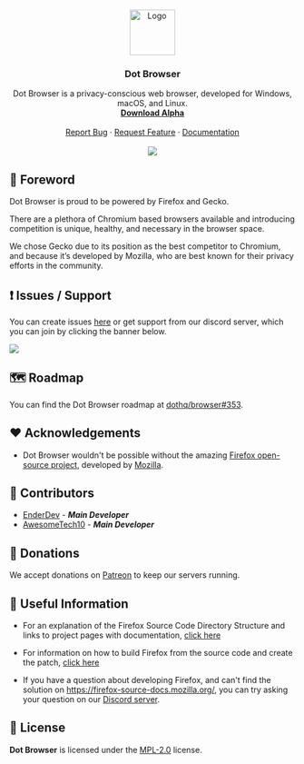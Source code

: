 <br />
<p align="center">
  <a href="https://github.com/dothq/browser-ff">
    <img src="https://raw.githubusercontent.com/dothq/browser-ff/master/browser/branding/official/default256.png" alt="Logo" width="80" height="80">
  </a>

  <h3 align="center">Dot Browser</h3>

  <p align="center">
    Dot Browser is a privacy-conscious web browser, developed for Windows, macOS, and Linux.
    <br />
    <a href="https://github.com/dothq/browser-pr-builds/releases/latest"><strong>Download Alpha</strong></a>
    <br />
    <br />
    <a href="https://github.com/dothq/browser/issues/new?assignees=&labels=%F0%9F%90%9C+bug&template=bug_report.md&title=">Report Bug</a>
    ·
    <a href="https://github.com/dothq/browser/discussions/new?category_id=32000754">Request Feature</a>
    ·
    <a href="https://docs.dothq.co">Documentation</a>
    <br />
    <br />
    <a href="https://github.com/dothq/browser-ff/actions?query=workflow%3ABuild%20Dot%20Browser">
      <img src="https://github.com/dothq/browser-ff/workflows/Build%20Dot%20Browser/badge.svg"></img>
    </a>
  </p>
</p>

## 🚀 Foreword

Dot Browser is proud to be powered by Firefox and Gecko. 

There are a plethora of Chromium based browsers available and introducing competition is unique, healthy, and necessary in the browser space. 

We chose Gecko due to its position as the best competitor to Chromium, and because it’s developed by Mozilla, who are best known for their privacy efforts in the community.

## ❗ Issues / Support

You can create issues [here](https://github.com/dothq/browser/issues/new) or get support from our discord server, which you can join by clicking the banner below.

<a href="https://invite.gg/dot">
  <img src="https://discordapp.com/api/guilds/525056817399726102/widget.png?style=banner2" />
</a>

## 🗺 Roadmap

You can find the Dot Browser roadmap at [dothq/browser#353](https://github.com/dothq/browser/discussions/353).

## ❤️ Acknowledgements
- Dot Browser wouldn't be possible without the amazing [Firefox open-source project](https://hg.mozilla.org/mozilla-central/), developed by [Mozilla](https://mozilla.org).

## 🤝 Contributors
- [EnderDev](https://github.com/EnderDev) - ***Main Developer***
- [AwesomeTech10](https://github.com/AwesomeTech10) - ***Main Developer***

## 💸 Donations
We accept donations on [Patreon](https://patreon.com/dothq) to keep our servers running.

## 🔗 Useful Information

- For an explanation of the Firefox Source Code Directory Structure and links to
project pages with documentation, [click here](https://firefox-source-docs.mozilla.org/contributing/directory_structure.html)

- For information on how to build Firefox from the source code and create the patch, [click here](https://firefox-source-docs.mozilla.org/contributing/contribution_quickref.html)

- If you have a question about developing Firefox, and can't find the solution on https://firefox-source-docs.mozilla.org/, you can try asking your question on our [Discord server](https://invite.gg/dot).

## 📜 License
**Dot Browser** is licensed under the [MPL-2.0](https://www.mozilla.org/en-US/MPL/2.0) license.
